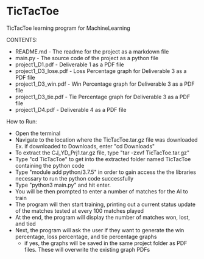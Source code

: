 # TicTacToe
TicTacToe learning program for MachineLearning
 
CONTENTS:
* README.md              - The readme for the project as a markdown file
* main.py                - The source code of the project as a python file
* project1_D1.pdf        - Deliverable 1 as a PDF file
* project1_D3_lose.pdf   - Loss Percentage graph for Deliverable 3 as a PDF file
* project1_D3_win.pdf    - Win Percentage graph for Deliverable 3 as a PDF file
* project1_D3_tie.pdf    - Tie Percentage graph for Deliverable 3 as a PDF file
* project1_D4.pdf        - Deliverable 4 as a PDF file
 

How to Run:
- Open the terminal
- Navigate to the location where the TicTacToe.tar.gz file was downloaded
    Ex. if downloaded to Downloads, enter "cd Downloads"
- To extract the CJ_YD_Prj1.tar.gz file, type "tar -zxvf TicTacToe.tar.gz"
- Type "cd TicTacToe" to get into the extracted folder named TicTacToe containing the python code
- Type "module add python/3.7.5" in order to gain access the the libraries necessary to run the python code successfully
- Type "python3 main.py" and hit enter.
- You will be then prompted to enter a number of matches for the AI to train
- The program will then start training, printing out a current status update of the matches tested at every 100 matches played
- At the end, the program will display the number of matches won, lost, and tied
- Next, the program will ask the user if they want to generate the win percentage, loss percentage, and tie percentage graphs
    - if yes, the graphs will be saved in the same project folder as PDF files. These will overwrite the existing graph PDFs

